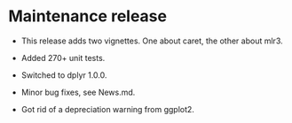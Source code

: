 # Maintenance release

- This release adds two vignettes. One about caret, the other about mlr3.

- Added 270+ unit tests.

- Switched to dplyr 1.0.0.

- Minor bug fixes, see News.md.

- Got rid of a depreciation warning from ggplot2.
